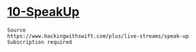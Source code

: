 # [10-SpeakUp](https://github.com/molab-itp/10-SpeakUp.git)

```
Source
https://www.hackingwithswift.com/plus/live-streams/speak-up
Subscription required

```

